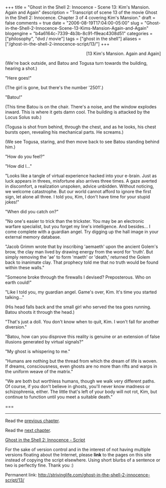 +++
title = "Ghost in the Shell 2: Innocence - Scene 13: Kim's Mansion. Again and Again"
description = "Transcript of scene 13 of the movie Ghost in the Shell 2: Innocence. Chapter 3 of 4 covering Kim's Mansion."
draft = false
comments = true
date = "2006-08-19T17:04:00-05:00"
slug = "Ghost-in-the-Shell-2-Innocence-Scene-13-Kims-Mansion-Again-and-Again"
blogengine = "b4a6164c-7339-4b3b-8c91-f9eac4308d51"
categories = ["philosophy", "dvd / movie"]
tags = ["ghost in the shell"]
aliases = ["/ghost-in-the-shell-2-innocence-script/13/"]
+++

<p style="text-align: right">
[13 Kim&#39;s Mansion. Again and Again]
</p>
<p>
(We&#39;re back outside, and Batou and Togusa turn towards the building, hearing a shot.)
</p>
<p>
&quot;Here goes!&quot;
</p>
<p>
(The girl is gone, but there&#39;s the number &#39;2501&#39;.)
</p>
<p>
&quot;Batou!&quot;
</p>
<!--more-->
<p>
(This time Batou is on the chair.  There&#39;s a noise, and the window explodes inward.  This is where it gets damn cool.  The building is attacked by the Locus Solus sub.)<!--adsense-->
</p>
<p>
(Togusa is shot from behind, through the chest, and as he looks, his chest bursts open, revealing his mechanical parts.  He screams.)
</p>
<p>
(We see Togusa, staring, and then move back to see Batou standing behind him.)
</p>
<p>
&quot;How do you feel?&quot;
</p>
<p>
&quot;How did I...&quot;
</p>
<p>
&quot;Looks like a tangle of virtual experience hacked into your e-brain. Just as luck appears in threes, misfortune also arrives three times. A gaze averted in discomfort, a realization unspoken, advice unbidden. Without noticing, we welcome catastrophe. But our world cannot afford to ignore the first sign, let alone all three. I told you, Kim, I don&#39;t have time for your stupid jokes!&quot;
</p>
<p>
&quot;When did you catch on?&quot;
</p>
<p>
&quot;No one&#39;s easier to trick than the trickster. You may be an electronic warfare specialist, but you forget my line&#39;s intelligence. And besides... I come complete with a guardian angel. Try digging up the hall image in your external memory database.
</p>
<p>
&quot;Jacob Grimm wrote that by inscribing &#39;aemaeth&#39; upon the ancient Golem&#39;s brow, the clay man lived by drawing energy from the word for &#39;truth&#39;. But simply removing the &#39;ae&#39; to form &#39;maeth&#39; or &#39;death,&#39; returned the Golem back to inanimate clay. That prophecy told me that no truth would be found within these walls.&quot;
</p>
<p>
&quot;Someone broke through the firewalls I devised? Preposterous. Who on earth could!&quot;
</p>
<p>
&quot;Like I told you, my guardian angel. Game&#39;s over, Kim. It&#39;s time you started talking...&quot;
</p>
<p>
(His head falls back and the small girl who served the tea goes running. Batou shoots it through the head.)
</p>
<p>
&quot;That&#39;s just a doll. You don&#39;t know when to quit, Kim. I won&#39;t fall for another diversion.&quot;
</p>
<p>
&quot;Batou, how can you disprove this reality is genuine or an extension of false illusions generated by virtual signals?&quot;
</p>
<p>
&quot;My ghost is whispering to me.&quot;
</p>
<p>
&quot;Humans are nothing but the thread from which the dream of life is woven. If dreams, consciousness, even ghosts are no more than rifts and warps in the uniform weave of the matrix.&quot;
</p>
<p>
&quot;We are both but worthless humans, though we walk very different paths. Of course, if you don&#39;t believe in ghosts, you&#39;ll never know madness or schizophrenia, either. The little that&#39;s left of your body will not rot, Kim, but continue to function until you meet a suitable death.&quot;
</p>
<p>
===
</p>
<hr />
<p>
Read the <a href="http://strivinglife.com/ghost-in-the-shell-2-innocence-script/12/">previous chapter</a>.
</p>
<p>
Read the <a href="http://strivinglife.com/ghost-in-the-shell-2-innocence-script/14/">next chapter</a>.
</p>
<p>
<a href="http://strivinglife.com/ghost-in-the-shell-2-innocence-script/">Ghost in the Shell 2: Innocence - Script</a>
</p>
<div class="tip">
<p>
For the sake of version control and in the interest of not having multiple versions floating about the Internet, please <strong>link</strong> to the pages on this site instead of copying the script elsewhere. Using short blurbs of a sentence or two is perfectly fine.  Thank you :)
</p>
<p>
Permanent link: <a href="http://strivinglife.com/ghost-in-the-shell-2-innocence-script/13/">http://strivinglife.com/ghost-in-the-shell-2-innocence-script/13/</a>
</p>
</div>

